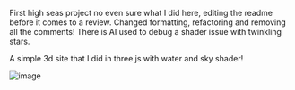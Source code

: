 First high seas project no even sure what I did here, editing the readme before it comes to a review. Changed formatting, refactoring and removing all the comments!
There is AI used to debug a shader issue with twinkling stars.

A simple 3d site that I did in three js with water and sky shader! 

![image](https://github.com/user-attachments/assets/d5626f46-7a79-4e71-8da9-3b87d1c0828d)
